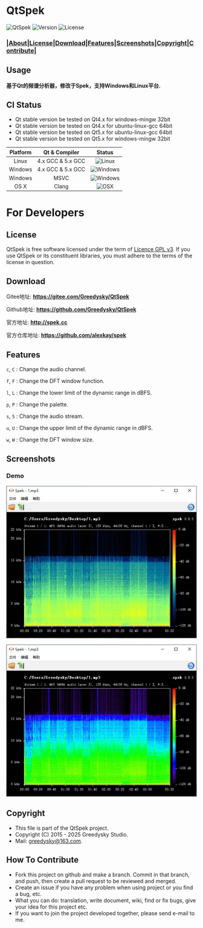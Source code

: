 # QtSpek
![QtSpek](https://img.shields.io/badge/Greedysky-QtSpek-green.svg?style=flat-square)
![Version](https://img.shields.io/badge/Version-0.8.5-blue.svg?style=flat-square)
![License](https://img.shields.io/badge/License-GPL%20V3-yellowgreen.svg?style=flat-square)

### **|[About](#usage)|[License](#license)|[Download](#download)|[Features](#features)|[Screenshots](#screenshots)|[Copyright](#copyright)|[Contribute](#how-to-contribute)|**

Usage
--------
**基于Qt的频谱分析器，修改于Spek，支持Windows和Linux平台.**

## CI Status
 * Qt stable version be tested on Qt4.x for windows-mingw 32bit
 * Qt stable version be tested on Qt4.x for ubuntu-linux-gcc 64bit
 * Qt stable version be tested on Qt5.x for ubuntu-linux-gcc 64bit
 * Qt stable version be tested on Qt5.x for windows-mingw 32bit

| Platform | Qt & Compiler     | Status                                                                 |
| :---:    | :---:             | :---:                                                                  |
| Linux    | 4.x GCC & 5.x GCC | ![Linux](https://img.shields.io/badge/build-passing-brightgreen.svg)   |
| Windows  | 4.x GCC & 5.x GCC | ![Windows](https://img.shields.io/badge/build-passing-brightgreen.svg) |
| Windows  | MSVC              | ![Windows](https://img.shields.io/badge/build-unknown-lightgrey.svg)   |
| OS X     | Clang             | ![OSX](https://img.shields.io/badge/build-unknown-lightgrey.svg)       |
# For Developers

License
--------
QtSpek is free software licensed under the term of [Licence GPL v3](LICENSE). If you use QtSpek or its constituent libraries, you must adhere to the terms of the license in question.

Download
--------
Gitee地址: **<u>https://gitee.com/Greedysky/QtSpek</u>**

Github地址: **<u>https://github.com/Greedysky/QtSpek</u>**

官方地址: **<u>http://spek.cc</u>**

官方仓库地址: **<u>https://github.com/alexkay/spek</u>**

Features
--------
`c`, `C`
:   Change the audio channel.

`f`, `F`
:   Change the DFT window function.

`l`, `L`
:   Change the lower limit of the dynamic range in dBFS.

`p`, `P`
:   Change the palette.

`s`, `S`
:   Change the audio stream.

`u`, `U`
:   Change the upper limit of the dynamic range in dBFS.

`w`, `W`
:   Change the DFT window size.

Screenshots
--------
### Demo
![Demo](resource/demo.jpg?raw=true)

![Demo](resource/demo2.jpg?raw=true)

Copyright
--------
 * This file is part of the QtSpek project.
 * Copyright (C) 2015 - 2025 Greedysky Studio.
 * Mail: greedysky@163.com.

How To Contribute
--------
 * Fork this project on github and make a branch. Commit in that branch, and push, then create a pull request to be reviewed and merged.
 * Create an issue if you have any problem when using project or you find a bug, etc.
 * What you can do: translation, write document, wiki, find or fix bugs, give your idea for this project etc.
 * If you want to join the project developed together, please send e-mail to me.
